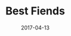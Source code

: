 ---
layout: post
title: Best Fiends
date: 2017-04-13
name: best_fiends
img: best_fiends_tab.png
alt: image-alt
description: "Whiskytree"
image_items: [
    {
        title: best fiends,
        vimeo_video: https://player.vimeo.com/video/826026618,
        description: "Cinematic Proposal"
    },
    {
        img: SLG_0010_process_001.jpg,
        description: ""
    },
    {
        img: SLG_2.jpg,
        description: ""
    },
    {
        img: SLG_3.jpg,
        description: ""
    },
    {
        img: SLG_0020_stills_01.jpg,
        description: ""
    },
    
]
---